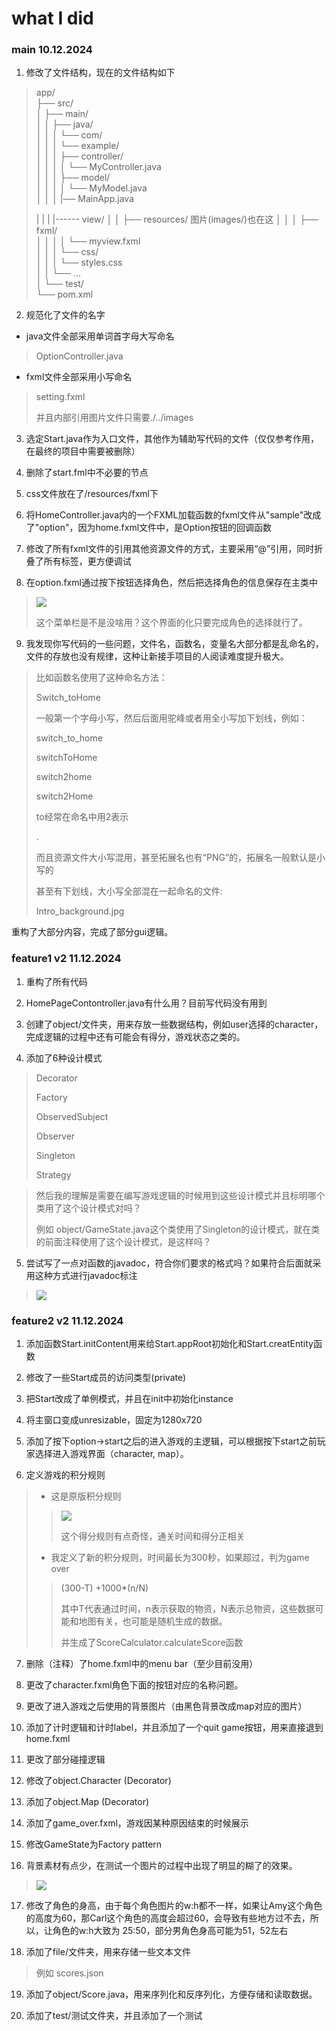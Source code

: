 # what I did

### main 10.12.2024

1. 修改了文件结构，现在的文件结构如下

> app/  
> ├── src/  
> │   ├── main/  
> │   │   ├── java/  
> │   │   │   └── com/  
> │   │   │       └── example/  
> │   │   │           ├── controller/  
> │   │   │           │   └── MyController.java  
> │   │   │           ├── model/  
> │   │   │           │   └── MyModel.java  
> │   │   │           |── MainApp.java  
> 
> |   |    |            |------ view/
> │   │   ├── resources/  图片(images/)也在这
> │   │   │   ├── fxml/  
> │   │   │   │   └── myview.fxml  
> │   │   │   └── css/  
> │   │   │       └── styles.css  
> │   │   └── ...  
> │   └── test/  
> └── pom.xml 

2. 规范化了文件的名字
- java文件全部采用单词首字母大写命名

> OptionController.java

- fxml文件全部采用小写命名

> setting.fxml
> 
> 并且内部引用图片文件只需要./../images

3. 选定Start.java作为入口文件，其他作为辅助写代码的文件（仅仅参考作用，在最终的项目中需要被删除）

4. 删除了start.fml中不必要的节点

5. css文件放在了/resources/fxml下

6. 将HomeController.java内的一个FXML加载函数的fxml文件从"sample"改成了"option"，因为home.fxml文件中，是Option按钮的回调函数

7. 修改了所有fxml文件的引用其他资源文件的方式，主要采用“@”引用，同时折叠了所有标签，更方便调试

8. 在option.fxml通过按下按钮选择角色，然后把选择角色的信息保存在主类中

> ![](./readme_images\2024-12-10-05-56-07-image.png)
> 
> 这个菜单栏是不是没啥用？这个界面的化只要完成角色的选择就行了。

9. 我发现你写代码的一些问题，文件名，函数名，变量名大部分都是乱命名的，文件的存放也没有规律，这种让新接手项目的人阅读难度提升极大。

> 比如函数名使用了这种命名方法：
> 
> Switch_toHome
> 
> 一般第一个字母小写，然后后面用驼峰或者用全小写加下划线，例如：
> 
> switch_to_home
> 
> switchToHome
> 
> switch2home
> 
> switch2Home
> 
> to经常在命名中用2表示
> 
> .
> 
> 而且资源文件大小写混用，甚至拓展名也有“PNG”的，拓展名一般默认是小写的
> 
> 甚至有下划线，大小写全部混在一起命名的文件:
> 
> Intro_background.jpg

重构了大部分内容，完成了部分gui逻辑。

### feature1 v2 11.12.2024

1. 重构了所有代码

2. HomePageContontroller.java有什么用？目前写代码没有用到

3. 创建了object/文件夹，用来存放一些数据结构，例如user选择的character，完成逻辑的过程中还有可能会有得分，游戏状态之类的。

4. 添加了6种设计模式

> Decorator
> 
> Factory
> 
> ObservedSubject
> 
> Observer
> 
> Singleton
> 
> Strategy

> 然后我的理解是需要在编写游戏逻辑的时候用到这些设计模式并且标明哪个类用了这个设计模式对吗？
> 
> 例如 object/GameState.java这个类使用了Singleton的设计模式，就在类的前面注释使用了这个设计模式，是这样吗？

5. 尝试写了一点对函数的javadoc，符合你们要求的格式吗？如果符合后面就采用这种方式进行javadoc标注

> ![](.\readme_images\Snipaste_2024-12-11_04-05-18.png)

### feature2 v2 11.12.2024

1. 添加函数Start.initContent用来给Start.appRoot初始化和Start.creatEntity函数

2. 修改了一些Start成员的访问类型(private)

3. 把Start改成了单例模式，并且在init中初始化instance

4. 将主窗口变成unresizable，固定为1280x720

5. 添加了按下option->start之后的进入游戏的主逻辑，可以根据按下start之前玩家选择进入游戏界面（character, map）。

6. 定义游戏的积分规则

> - 这是原版积分规则
> 
> > ![](F:\MyProjects\receive\java_design_mode\code\PlatformerPlain_main\readme_images\Snipaste_2024-12-11_19-17-45.png)
> > 
> > 这个得分规则有点奇怪，通关时间和得分正相关
> 
> - 我定义了新的积分规则，时间最长为300秒，如果超过，判为game over
> 
> > (300-T) +1000*(n/N)
> > 
> > 其中T代表通过时间，n表示获取的物资，N表示总物资，这些数据可能和地图有关，也可能是随机生成的数据。
> > 
> > 并生成了ScoreCalculator.calculateScore函数

7. 删除（注释）了home.fxml中的menu bar（至少目前没用）

8. 更改了character.fxml角色下面的按钮对应的名称问题。

9. 更改了进入游戏之后使用的背景图片（由黑色背景改成map对应的图片）

10. 添加了计时逻辑和计时label，并且添加了一个quit game按钮，用来直接退到home.fxml

11. 更改了部分碰撞逻辑

12. 修改了object.Character  (Decorator)

13. 添加了object.Map  (Decorator)

14. 添加了game_over.fxml，游戏因某种原因结束的时候展示

15. 修改GameState为Factory pattern

16. 背景素材有点少，在测试一个图片的过程中出现了明显的糊了的效果。

> ![](./readme_images\Snipaste_2024-12-11_22-06-07.png)

17. 修改了角色的身高，由于每个角色图片的w:h都不一样，如果让Amy这个角色的高度为60，那Carl这个角色的高度会超过60，会导致有些地方过不去，所以，让角色的w:h大致为 25:50，部分男角色身高可能为51，52左右

18. 添加了file/文件夹，用来存储一些文本文件

> 例如 scores.json

19. 添加了object/Score.java，用来序列化和反序列化，方便存储和读取数据。

20. 添加了test/测试文件夹，并且添加了一个测试